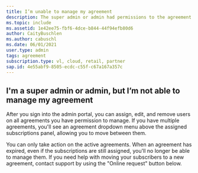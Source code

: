 ```yaml
--- 
title: I’m unable to manage my agreement
description: The super admin or admin had permissions to the agreement to manage it, but they no longer can access it because the agreement has expired.
ms.topic: include
ms.assetid: 1e42ee75-fbf6-4dce-b844-44f94efb80d6 
author: CaityBuschlen 
ms.author: cabuschl 
ms.date: 06/01/2021 
user.type: admin 
tags: agreement
subscription.type: vl, cloud, retail, partner 
sap.id: 4e55abf9-8505-ecdc-c55f-c67a167a357c
---
```


## I'm a super admin or admin, but I’m not able to manage my agreement

After you sign into the admin portal, you can assign, edit, and remove users on all agreements you have permission to manage. If you have multiple agreements, you'll see an agreement dropdown menu above the assigned subscriptions panel, allowing you to move between them. 

You can only take action on the active agreements. When an agreement has expired, even if the subscriptions are still assigned, you'll no longer be able to manage them. If you need help with moving your subscribers to a new agreement, contact support by using the "Online request" button below. 